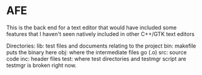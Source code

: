 # AFE

This is the back end for a text editor that would have included some features that I haven't seen natively included in other C++/GTK text editors

Directories:
    lib:
        test files and documents relating to the project
    bin:
        makefile puts the binary here
    obj:
        where the intermediate files go (.o)
    src:
        source code
    inc:
        header files
    test:
        where test directories and testmgr script are
        testmgr is broken right now.


